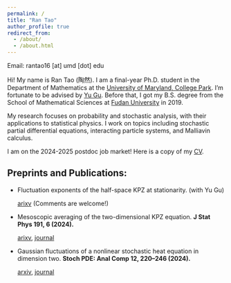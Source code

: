 ```yaml
---
permalink: /
title: "Ran Tao"
author_profile: true
redirect_from: 
  - /about/
  - /about.html
---
```

Email: rantao16 [at] umd [dot] edu

Hi! My name is Ran Tao (陶然). I am a final-year Ph.D. student in the Department of Mathematics at the [University of Maryland, College Park](https://www-math.umd.edu/). I’m fortunate to be advised by [Yu Gu](https://www.math.umd.edu/~ygu7/). Before that, I got my B.S. degree from the School of Mathematical Sciences at [Fudan University](https://math.fudan.edu.cn/mathen/main.htm) in 2019.

My research focuses on probability and stochastic analysis, with their applications to statistical physics. I work on topics including stochastic partial differential equations, interacting particle systems, and Malliavin calculus.

I am on the 2024-2025 postdoc job market! Here is a copy of my [CV](https://drive.google.com/file/d/1QAnjKtOeVYARGnoyFWeTqpMsvxPqjKny/view?usp=drive_link).

Preprints and Publications:
---
* Fluctuation exponents of the half-space KPZ at stationarity. (with Yu Gu)
  
  [arixv](https://arxiv.org/pdf/2410.01653.pdf) (Comments are welcome!)

* Mesoscopic averaging of the two-dimensional KPZ equation. <b>J Stat Phys 191, 6 (2024).</b>
  
  [arixv](https://arxiv.org/pdf/2302.06689v3.pdf), [journal](https://link.springer.com/article/10.1007/s10955-023-03222-3) 
   
* Gaussian fluctuations of a nonlinear stochastic heat equation in dimension two. <b>Stoch PDE: Anal Comp 12, 220–246 (2024).</b>
  
  [arxiv](https://arxiv.org/pdf/2204.13866.pdf), [journal](https://link.springer.com/article/10.1007/s40072-022-00282-6) 


